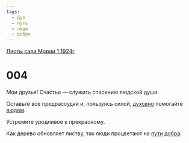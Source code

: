 ```yaml
---
tags:
  - Дух
  - путь
  - люди
  - добро
---
```


[Листы сада Мории 1 1924г](/agni/1924)

# 004
Мои друзья! Счастье — служить спасению людской души.   

Оставьте все предрассудки и, пользуясь силой, [духовно](/tag/#Дух) помогайте [людям](/tag/#люди).   

Устремите уродливое к прекрасному.   

Как дерево обновляет листву, так люди процветают на [пути](/tag/#путь) [добра](/tag/#добро).   

